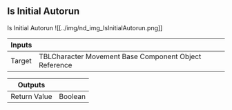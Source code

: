 ## Is Initial Autorun
Is Initial Autorun
![[../img/nd_img_IsInitialAutorun.png]]

|Inputs||
|--|--|
| Target | TBLCharacter Movement Base Component Object Reference |

|Outputs||
|--|--|
| Return Value | Boolean |
